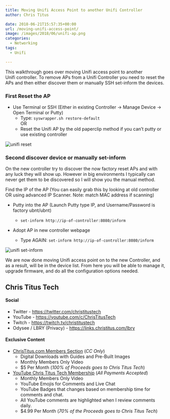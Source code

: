 ```yaml
---
title: Moving Unifi Access Point to another Unifi Controller
author: Chris Titus

date: 2018-06-21T15:57:35+00:00
url: /moving-unifi-access-point/
image: /images/2018/06/unifi-ap.png
categories:
  - Networking
tags:
  - Unifi

---
```

This walkthrough goes over moving Unifi access point to another Unifi controller. To remove APs from a Unifi Controller you need to reset the APs and then either discover them or manually SSH set-inform the devices.<!--more-->

### First Reset the AP

  - Use Terminal or SSH (Either in existing Controller -> Manage Device -> Open Terminal or Putty)
    - Type: `syswrapper.sh restore-default`  
OR  
    - Reset the Unifi AP by the old paperclip method if you can&#8217;t putty or use existing controller

![unifi reset](/images/2018/06/reset-unifi.png)

### Second discover device or manually set-inform

On the new controller try to discover the now factory reset APs and with any luck they will show up. However in big environments I typically can never get them to be discovered so I will show you the manual method.

Find the IP of the AP (You can easily grab this by looking at old controller OR using advanced IP Scanner. Note: match MAC address if scanning)
  
  - Putty into the AP (Launch Putty type IP, and Username/Password is factory ubnt/ubnt)
    - `set-inform http://ip-of-controller:8080/inform`
  
  - Adopt AP in new controller webpage
    - Type AGAIN: `set-inform http://ip-of-controller:8080/inform`

![unifi set-inform](/images/2018/06/unifi-set-inform.png)

We are now done moving Unifi access point on to the new Controller, and as a result, will be in the device list. From here you will be able to manage it, upgrade firmware, and do all the configuration options needed.

## Chris Titus Tech

#### Social

- Twitter - <https://twitter.com/christitustech>
- YouTube - <https://youtube.com/c/ChrisTitusTech>
- Twitch - <https://twitch.tv/christitustech>
- Odysee / LBRY (Privacy) - <https://links.christitus.com/lbry>

#### Exclusive Content

- [ChrisTitus.com Members Section][1] (_CC Only_)
  - Digital Downloads with Guides and Pre-Built Images
  - Monthly Members Only Video
  - $5 Per Month (_100% of Proceeds goes to Chris Titus Tech_)
- [YouTube Chris Titus Tech Membership][2] (_All Payments Accepted_)
  - Monthly Members Only Video
  - YouTube Emojis for Comments and Live Chat
  - YouTube Badges that changes based on membership time for comments and chat.
  - All YouTube comments are highlighted when I review comments daily. 
  - $4.99 Per Month (_70% of the Proceeds goes to Chris Titus Tech_)

 [1]: https://portal.christitus.com
 [2]: https://links.christitus.com/join